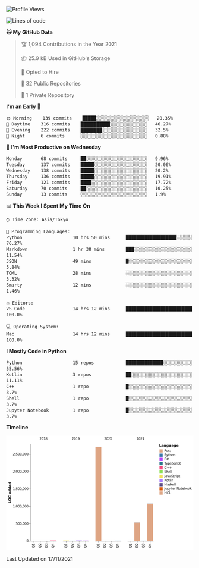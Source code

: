 <!--START_SECTION:waka-->
![Profile Views](http://img.shields.io/badge/Profile%20Views-0-blue)

![Lines of code](https://img.shields.io/badge/From%20Hello%20World%20I%27ve%20Written-4.4%20million%20lines%20of%20code-blue)

**🐱 My GitHub Data** 

> 🏆 1,094 Contributions in the Year 2021
 > 
> 📦 25.9 kB Used in GitHub's Storage 
 > 
> 💼 Opted to Hire
 > 
> 📜 32 Public Repositories 
 > 
> 🔑 1 Private Repository 
 > 
**I'm an Early 🐤** 

```text
🌞 Morning    139 commits    █████░░░░░░░░░░░░░░░░░░░░   20.35% 
🌆 Daytime    316 commits    ███████████░░░░░░░░░░░░░░   46.27% 
🌃 Evening    222 commits    ████████░░░░░░░░░░░░░░░░░   32.5% 
🌙 Night      6 commits      ░░░░░░░░░░░░░░░░░░░░░░░░░   0.88%

```
📅 **I'm Most Productive on Wednesday** 

```text
Monday       68 commits     ██░░░░░░░░░░░░░░░░░░░░░░░   9.96% 
Tuesday      137 commits    █████░░░░░░░░░░░░░░░░░░░░   20.06% 
Wednesday    138 commits    █████░░░░░░░░░░░░░░░░░░░░   20.2% 
Thursday     136 commits    █████░░░░░░░░░░░░░░░░░░░░   19.91% 
Friday       121 commits    ████░░░░░░░░░░░░░░░░░░░░░   17.72% 
Saturday     70 commits     ██░░░░░░░░░░░░░░░░░░░░░░░   10.25% 
Sunday       13 commits     ░░░░░░░░░░░░░░░░░░░░░░░░░   1.9%

```


📊 **This Week I Spent My Time On** 

```text
⌚︎ Time Zone: Asia/Tokyo

💬 Programming Languages: 
Python                   10 hrs 50 mins      ███████████████████░░░░░░   76.27% 
Markdown                 1 hr 38 mins        ███░░░░░░░░░░░░░░░░░░░░░░   11.54% 
JSON                     49 mins             █░░░░░░░░░░░░░░░░░░░░░░░░   5.84% 
TOML                     28 mins             ░░░░░░░░░░░░░░░░░░░░░░░░░   3.32% 
Smarty                   12 mins             ░░░░░░░░░░░░░░░░░░░░░░░░░   1.46%

🔥 Editors: 
VS Code                  14 hrs 12 mins      █████████████████████████   100.0%

💻 Operating System: 
Mac                      14 hrs 12 mins      █████████████████████████   100.0%

```

**I Mostly Code in Python** 

```text
Python                   15 repos            ██████████████░░░░░░░░░░░   55.56% 
Kotlin                   3 repos             ██░░░░░░░░░░░░░░░░░░░░░░░   11.11% 
C++                      1 repo              █░░░░░░░░░░░░░░░░░░░░░░░░   3.7% 
Shell                    1 repo              █░░░░░░░░░░░░░░░░░░░░░░░░   3.7% 
Jupyter Notebook         1 repo              █░░░░░░░░░░░░░░░░░░░░░░░░   3.7%

```


**Timeline**

![Chart not found](https://raw.githubusercontent.com/kitagawa-hr/kitagawa-hr/main/charts/bar_graph.png) 


 Last Updated on 17/11/2021
<!--END_SECTION:waka-->
